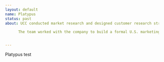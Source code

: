 ```yaml
---
layout: default
name: Platypus
status: past
about: UCC conducted market research and designed customer research strategy for Pittsburgh robotic startup Platypus, LLC. 

      The team worked with the company to build a formal U.S. marketing and sales handbook, and a Netherlands-based incubator to build a Netherlands handbook.


---
```


Platypus test